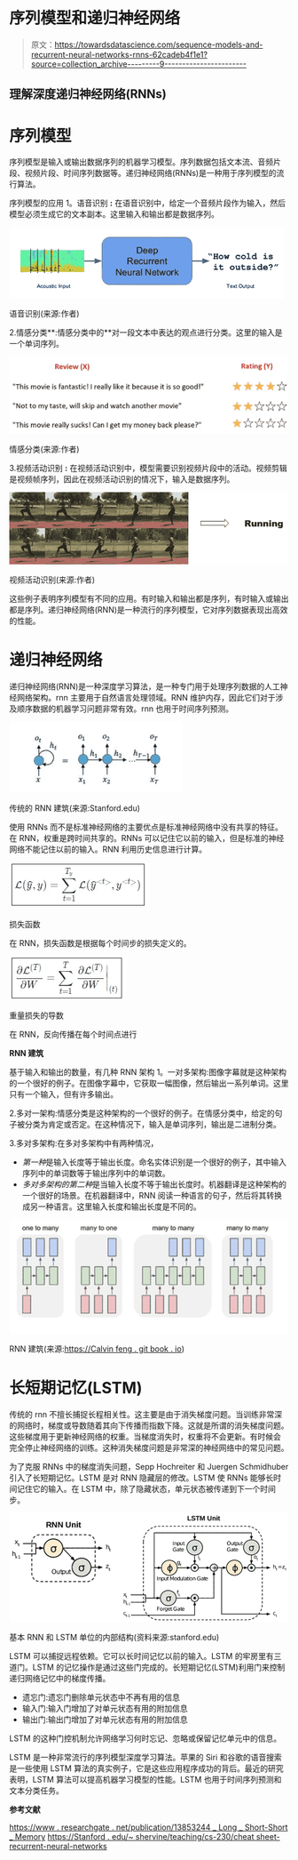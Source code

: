 # 序列模型和递归神经网络

> 原文：<https://towardsdatascience.com/sequence-models-and-recurrent-neural-networks-rnns-62cadeb4f1e1?source=collection_archive---------9----------------------->

## 理解深度递归神经网络(RNNs)

# 序列模型

序列模型是输入或输出数据序列的机器学习模型。序列数据包括文本流、音频片段、视频片段、时间序列数据等。递归神经网络(RNNs)是一种用于序列模型的流行算法。

序列模型的应用 1。语音识别 **:** 在语音识别中，给定一个音频片段作为输入，然后模型必须生成它的文本副本。这里输入和输出都是数据序列。

![](img/89574ff50a6d363f9915ed7ae05cded5.png)

语音识别(来源:作者)

2.情感分类**:情感分类中的**对一段文本中表达的观点进行分类。这里的输入是一个单词序列。

![](img/3ccd777b2da3c8e243bc5ad809922988.png)

情感分类(来源:作者)

3.视频活动识别 **:** 在视频活动识别中，模型需要识别视频片段中的活动。视频剪辑是视频帧序列，因此在视频活动识别的情况下，输入是数据序列。

![](img/4783d4e676c17ecd129888186c0ee99e.png)

视频活动识别(来源:作者)

这些例子表明序列模型有不同的应用。有时输入和输出都是序列，有时输入或输出都是序列。递归神经网络(RNN)是一种流行的序列模型，它对序列数据表现出高效的性能。

# 递归神经网络

递归神经网络(RNN)是一种深度学习算法，是一种专门用于处理序列数据的人工神经网络架构。rnn 主要用于自然语言处理领域。RNN 维护内存，因此它们对于涉及顺序数据的机器学习问题非常有效。rnn 也用于时间序列预测。

![](img/a21da27f725aa3d9a4307b4bf4152dd6.png)

传统的 RNN 建筑(来源:Stanford.edu)

使用 RNNs 而不是标准神经网络的主要优点是标准神经网络中没有共享的特征。在 RNN，权重是跨时间共享的。RNNs 可以记住它以前的输入，但是标准的神经网络不能记住以前的输入。RNN 利用历史信息进行计算。

![](img/6c9081f40c27db983541ccb56bcbef16.png)

损失函数

在 RNN，损失函数是根据每个时间步的损失定义的。

![](img/54a9ee4c48847f809a3ee8a108f75fd2.png)

重量损失的导数

在 RNN，反向传播在每个时间点进行

**RNN 建筑**

基于输入和输出的数量，有几种 RNN 架构
1。一对多架构:图像字幕就是这种架构的一个很好的例子。在图像字幕中，它获取一幅图像，然后输出一系列单词。这里只有一个输入，但有许多输出。

2.多对一架构:情感分类是这种架构的一个很好的例子。在情感分类中，给定的句子被分类为肯定或否定。在这种情况下，输入是单词序列，输出是二进制分类。

3.多对多架构:在多对多架构中有两种情况，

*   *第一种*是输入长度等于输出长度。命名实体识别是一个很好的例子，其中输入序列中的单词数等于输出序列中的单词数。
*   *多对多架构的第二种*是当输入长度不等于输出长度时。机器翻译是这种架构的一个很好的场景。在机器翻译中，RNN 阅读一种语言的句子，然后将其转换成另一种语言。这里输入长度和输出长度是不同的。

![](img/1369ebd2ebebd3919c41e02a4b9911fa.png)

RNN 建筑(来源:[https://Calvin feng . git book . io](https://calvinfeng.gitbook.io))

# 长短期记忆(LSTM)

传统的 rnn 不擅长捕捉长程相关性。这主要是由于消失梯度问题。当训练非常深的网络时，梯度或导数随着其向下传播而指数下降。这就是所谓的消失梯度问题。这些梯度用于更新神经网络的权重。当梯度消失时，权重将不会更新。有时候会
完全停止神经网络的训练。这种消失梯度问题是非常深的神经网络中的常见问题。

为了克服 RNNs 中的梯度消失问题，Sepp Hochreiter 和 Juergen Schmidhuber 引入了长短期记忆。LSTM 是对 RNN 隐藏层的修改。LSTM 使 RNNs 能够长时间记住它的输入。在 LSTM 中，除了隐藏状态，单元状态被传递到下一个时间步。

![](img/e873b586856a142810860c5a4b33796c.png)

基本 RNN 和 LSTM 单位的内部结构(资料来源:stanford.edu)

LSTM 可以捕捉远程依赖。它可以长时间记忆以前的输入。LSTM 的牢房里有三道门。LSTM 的记忆操作是通过这些门完成的。长短期记忆(LSTM)利用门来控制递归网络记忆中的梯度传播。

*   遗忘门:遗忘门删除单元状态中不再有用的信息
*   输入门:输入门增加了对单元状态有用的附加信息
*   输出门:输出门增加了对单元状态有用的附加信息

LSTM 的这种门控机制允许网络学习何时忘记、忽略或保留记忆单元中的信息。

LSTM 是一种非常流行的序列模型深度学习算法。苹果的 Siri 和谷歌的语音搜索是一些使用 LSTM 算法的真实例子，它是这些应用程序成功的背后。最近的研究表明，LSTM 算法可以提高机器学习模型的性能。LSTM 也用于时间序列预测和文本分类任务。

**参考文献**

[https://www . researchgate . net/publication/13853244 _ Long _ Short-Short _ Memory](https://www.researchgate.net/publication/13853244_Long_Short-term_Memory)
[https://Stanford . edu/~ shervine/teaching/cs-230/cheat sheet-recurrent-neural-networks](https://stanford.edu/~shervine/teaching/cs-230/cheatsheet-recurrent-neural-networks)